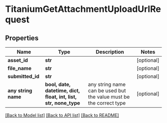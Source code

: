 # TitaniumGetAttachmentUploadUrlRequest


## Properties
Name | Type | Description | Notes
------------ | ------------- | ------------- | -------------
**asset_id** | **str** |  | [optional] 
**file_name** | **str** |  | [optional] 
**submitted_id** | **str** |  | [optional] 
**any string name** | **bool, date, datetime, dict, float, int, list, str, none_type** | any string name can be used but the value must be the correct type | [optional]

[[Back to Model list]](../README.md#documentation-for-models) [[Back to API list]](../README.md#documentation-for-api-endpoints) [[Back to README]](../README.md)


